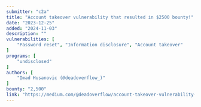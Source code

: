 ```yaml
---
submitter: "c2a"
title: "Account takeover vulnerability that resulted in $2500 bounty!"
date: "2023-12-25"
added: "2024-11-03"
description: ""
vulnerabilities: [
    "Password reset", "Information disclosure", "Account takeover"
]
programs: [
    "undisclosed"
]
authors: [
    "Imad Husanovic (@deadoverflow_)"
]
bounty: "2,500"
link: "https://medium.com/@deadoverflow/account-takeover-vulnerability-that-resulted-in-2500-bounty-e1618363878d"
---
```




